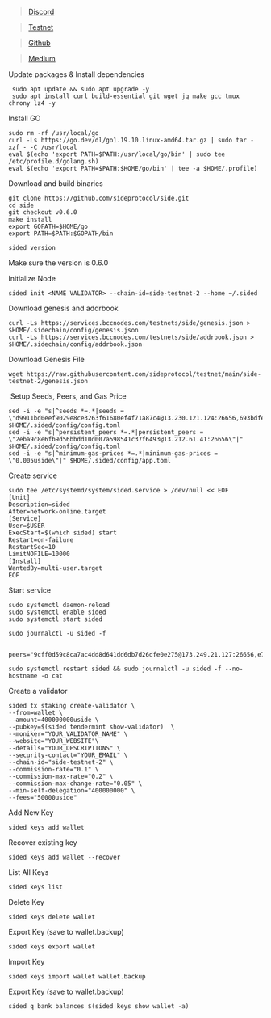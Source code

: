 
 > [Discord](https://discord.gg/sideprotocol/)

 > [Testnet](https://testnet.side.one/staking/)

 > [Github](https://github.com/sideprotocol/)

 > [Medium](https://medium.com/@SideProtocol/from-s1-to-s5-side-protocols-path-towards-a-modular-future-e5b7ef137e1a/)


Update packages & Install dependencies
              
     sudo apt update && sudo apt upgrade -y
     sudo apt install curl build-essential git wget jq make gcc tmux chrony lz4 -y
            
Install GO
            
    sudo rm -rf /usr/local/go
    curl -Ls https://go.dev/dl/go1.19.10.linux-amd64.tar.gz | sudo tar -xzf - -C /usr/local
    eval $(echo 'export PATH=$PATH:/usr/local/go/bin' | sudo tee /etc/profile.d/golang.sh)
    eval $(echo 'export PATH=$PATH:$HOME/go/bin' | tee -a $HOME/.profile)
              
Download and build binaries

    git clone https://github.com/sideprotocol/side.git
    cd side
    git checkout v0.6.0
    make install
    export GOPATH=$HOME/go
    export PATH=$PATH:$GOPATH/bin
    
    sided version 
Make sure the version is 0.6.0

              
Initialize Node
              
    sided init <NAME VALIDATOR> --chain-id=side-testnet-2 --home ~/.sided
            
Download genesis and addrbook
              
    curl -Ls https://services.bccnodes.com/testnets/side/genesis.json > $HOME/.sidechain/config/genesis.json
    curl -Ls https://services.bccnodes.com/testnets/side/addrbook.json > $HOME/.sidechain/config/addrbook.json
              
Download Genesis File
     
    wget https://raw.githubusercontent.com/sideprotocol/testnet/main/side-testnet-2/genesis.json 
​
Setup Seeds, Peers, and Gas Price

    sed -i -e "s|^seeds *=.*|seeds = \"d9911bd0eef9029e8ce3263f61680ef4f71a87c4@13.230.121.124:26656,693bdfec73a81abddf6f758aa49321de48456a96@13.231.67.192:26656\"|" $HOME/.sided/config/config.toml
    sed -i -e "s|^persistent_peers *=.*|persistent_peers = \"2eba9c8e6fb9d56bbdd10d007a598541c37f6493@13.212.61.41:26656\"|" $HOME/.sided/config/config.toml
    sed -i -e "s|^minimum-gas-prices *=.*|minimum-gas-prices = \"0.005uside\"|" $HOME/.sided/config/app.toml
            
Create service
              
    sudo tee /etc/systemd/system/sided.service > /dev/null << EOF
    [Unit]
    Description=sided 
    After=network-online.target
    [Service]
    User=$USER
    ExecStart=$(which sided) start
    Restart=on-failure
    RestartSec=10
    LimitNOFILE=10000
    [Install]
    WantedBy=multi-user.target
    EOF
            
Start service
            
    sudo systemctl daemon-reload
    sudo systemctl enable sided
    sudo systemctl start sided
            
    sudo journalctl -u sided -f

     peers="9cff0d59c8ca7ac4dd8d641dd6db7d26dfe0e275@173.249.21.127:26656,e77c79648c42f4cbca7e07df53084f73ecac8438@144.126.147.42:656,b2c567c0a698a705ecccab7867632acff4844b2c@38.242.225.98:26656,ccfea7dc3466f74f6a3261d643115f36969c8f3f@65.21.230.12:36656,103321716df75cdf5b8a70cc2fe3ef508de8edb2@161.97.136.24:26656,a3320bcde00a5e1271ecb24e2582c6a393998e02@65.108.233.225:11356,3123a64b713fb712726b0e6035bbca5c143a7989@65.109.67.8:26656,bba20748d8d7b3cb073d9bd9d346d2ca6500ff0f@74.50.67.222:26959,aec730338646650444756599d4cd89cef67f3e23@136.243.9.249:36656,6be4b72d76c4a5e3bb38725323c6b326c9852a81@103.193.175.10:26656,6def6906f05a0d10a671d3cd2005529d320bb3c7@152.228.208.164:26656,3606b846ba099a4a95d1c32f6ab38c966f7362b7@109.199.121.125:26656,aeda846f6aa35c82014e76b461ba7d5bb50ee1a4@109.199.125.110:26656,067ccc939526ec0332e76827afb8b7226fc143b4@167.86.72.144:26656,91a35595954798b0d527425eaa95977d73943a88@45.129.183.252:26656,8e33f96520e74dcd3db95c9d85808400fde39d8b@161.97.74.179:26656,09a972c7f21e16ccc54259edf4b8825725da329a@45.13.59.186:26656,3acdf7ea90e1b3400f41aae803320b3a700db66a@84.247.149.117:26656,b1918afbdb088936466e8488c849ff3e67dc3265@173.249.57.190:26656,264f3b5e3c0481b3cf87239794392a922003b1cb@37.60.227.2:45656"

    sudo systemctl restart sided && sudo journalctl -u sided -f --no-hostname -o cat

Create a validator
            
    sided tx staking create-validator \
    --from=wallet \
    --amount=400000000uside \
    --pubkey=$(sided tendermint show-validator)  \
    --moniker="YOUR_VALIDATOR_NAME" \
    --website="YOUR_WEBSITE"\
    --details="YOUR_DESCRIPTIONS" \
    --security-contact="YOUR_EMAIL" \
    --chain-id="side-testnet-2" \
    --commission-rate="0.1" \
    --commission-max-rate="0.2" \
    --commission-max-change-rate="0.05" \
    --min-self-delegation="400000000" \
    --fees="50000uside"

Add New Key
            
    sided keys add wallet
            
Recover existing key
            
    sided keys add wallet --recover

List All Keys
            
    sided keys list

Delete Key
            
    sided keys delete wallet

Export Key (save to wallet.backup)
            
    sided keys export wallet

Import Key
            
    sided keys import wallet wallet.backup

Export Key (save to wallet.backup)
            
    sided q bank balances $(sided keys show wallet -a)
